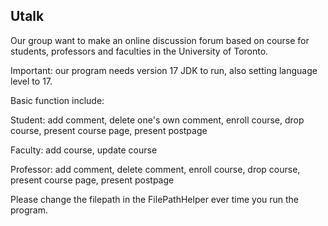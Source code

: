 ## Utalk

Our group want to make an online discussion forum based on course for students, professors and faculties in the University of Toronto. 

Important: our program needs version 17 JDK to run, also setting language level to 17.

Basic function include: 

Student: add comment, delete one's own comment, enroll course, drop course, present course page, present postpage 

Faculty: add course, update course

Professor: add comment, delete comment, enroll course, drop course, present course page, present postpage 

Please change the filepath in the FilePathHelper ever time you run the program. 
